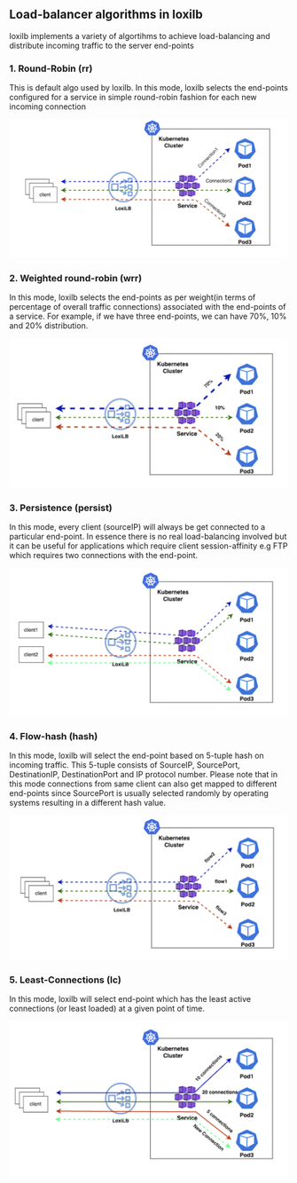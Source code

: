 ## Load-balancer algorithms in loxilb 

loxilb implements a variety of algortihms to achieve load-balancing and distribute incoming traffic to the server end-points 

### 1. Round-Robin (rr)

This is default algo used by loxilb. In this mode, loxilb selects the end-points configured for a service in simple round-robin fashion for each new incoming connection

![round](photos/rr-algo.png)    

### 2. Weighted round-robin (wrr)

In this mode, loxilb selects the end-points as per weight(in terms of percentage of overall traffic connections) associated with the end-points of a service. For example, if we have three end-points, we can have 70%, 10% and 20% distribution.    

![weighted](photos/wrr-algo.png)

### 3. Persistence (persist)  

In this mode, every client (sourceIP) will always be get connected to a particular end-point. In essence there is no real load-balancing involved but it can be useful for applications which require client session-affinity e.g FTP which requires two connections with the end-point.   

![persistent](photos/persist-algo.png)

### 4. Flow-hash (hash)

In this mode, loxilb will select the end-point based on 5-tuple hash on incoming traffic. This 5-tuple consists of SourceIP, SourcePort, DestinationIP, DestinationPort and IP protocol number. Please note that in this mode connections from same client can also get mapped to different end-points since SourcePort is usually selected randomly by operating systems resulting in a different hash value.  

![hash](photos/hash-algo.png)

### 5. Least-Connections (lc)

In this mode, loxilb will select end-point which has the least active connections (or least loaded) at a given point of time.   

![lc](photos/lc-algo.png)





